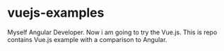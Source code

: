 # vuejs-examples
Myself Angular Developer. Now i am going to try the Vue.js. This is repo contains Vue.js example with a comparison to Angular.
